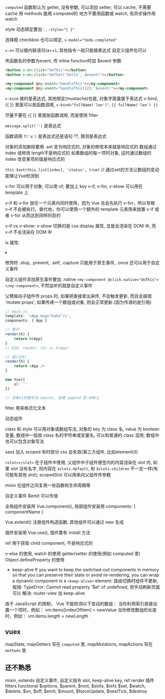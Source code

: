 

`computed` 函数默认为 getter, 没有参数, 可以添加 setter; 可以 cache, 不需要 cache 用 methods
能用 computed的 地方不要用函数或 watch, 有异步操作用 watch


style 动态绑定要加 : , `:style="{ }"`

选择框 checkbox 也可以绑定, `v-model="todo.completed"`

`v-on` 可以接内联语句(a++), 其他指令一般只能接表达式
自定义组件也可以

传函数名时参数为event, 传 inline function时加 $event 参数

```html
<button v-on:click="doThis"></button>
<button v-on:click="doThat('hello', $event)"></button>

<my-component @my-event="handleThis"></my-component>
<my-component @my-event="handleThis(123, $event)"></my-component>

```

`v-bind` 接的是表达式, 其他绑定(mustache)也是, 对象字面量属于表达式
 v-bind, {{ }} 里面可以放函数调用, `v-bind="fullName('leo')"`,  `{{ fullName('leo') }}`

尽量不要在 {{ }} 里面放函数调用, 而是使用 filter

<!-- `{{ formatDate(article.createdAt) }}` 出错! -->

`message.split('')` 是表达式

函数调用 `f('a')` 是表达式还是语句 ??, 猜测是表达式

对象的添加删除要用 .set 变为响应式的, 对象的修改本来就是响应式的
数组通过 index 或修改 length不是响应式的
如果数组的每一项时对象, 这时通过数组的 index 改变某项的值是响应式的

`this.$set(this.list[index], 'status', true)` // 通过set的方法让数组的变动能够让Vue检测到

v-for 可以用于对象; 可以用 of; 要加上 key
v-if, v-for, v-show 可以用在 template 上

v-if 和 v-for 放在一个元素内同时使用，因为 Vue 总会先执行 v-for，所以导致 v-if 不会被执行。替代地，你可以使用一个额外的 template 元素用来放置 v-if 或者 v-for 从而达到同样的目的

v-if vs v-show: v-show 切换的是 css display 属性, 总是会渲染在 DOM 中, 而 v-if 不会渲染在 DOM 中

is 属性: <li is="todo-item"></li>

修饰符 .stop, .prevent, .self, .capture 只能用于原生事件, .once 还可以用于自定义事件

自定义组件添加原生事件要加 .native `<my-component @click.native="doThis"></my-component>`,
不然监听的就是自定义事件

父模板向子组件传 props 时, 如果把直接拿出来传, 不会触发更新, 而且会报错 'mutate props', 如果传递一个数组或对象, 则会正常更新.(因为传递的是引用)

```js
// main.js
template: '<App msg="haha"/>',
components: { App }

// 等于
render(h) {
	return h(App)
}
// ES6: render: (h) => h(App)

// 或(JSX)
render(h) {
	return <App />
}

new Vue({
    el: ''
})

// 没有el时要手动 $mount, 或者 append 到 DOM上
```

filter 用来格式化文本

<component is=""><component> 动态组件

class 和 style 可以用对象或数组写法, 对象的 key 为 class 名, value 为 boolean 变量,
数组中一般放 class 名的字符串或变量名; 可以和普通的 class 混用; 数组中也可以包含对象写法

sass 加入 scoped 有时部分 css 会失效(第三方组件, 比如elementUI)

`<slot></slot>` 在子组件中使用, 父组件中子组件便签内的内容渲染在 slot 内, 如果 slot 没有名字, 则内容在 `$slots.default`, 和 `$slots.children` 不一定一样(有可能有其他 slot); scopedSlot 可以用来向父组件传参数

mixin 在组件之间复用一些函数和生命周期等

自定义事件 $emit 可以传值

全局组件安装用 Vue.component(), 局部组件安装用 components: { componentName }

Vue.extend() 注册组件构造函数, 其他组件可以通过 new 生成

插件安装用 Vue.use(), 插件要有 install 方法

ref 用于获取 child component, 不是响应式的

v-else 的使用, watch 的使用
getter/setter 的使用(例如 computed 里)
Object.defineProperty 的使用


- keep-alive
If you want to keep the switched-out components in memory so that you can preserve their state or avoid re-rendering, you can wrap a dynamic component in a `<keep-alive>` element:
路由切换时组件不更新,报错: TypeError: Cannot read property '$el' of undefined, 但手动刷新页面可以
解决: router-view 加 keep-alive

由于 JavaScript 的限制， Vue 不能检测以下变动的数组：
当你利用索引直接设置一个项时，例如： vm.items[indexOfItem] = newValue
当你修改数组的长度时，例如： vm.items.length = newLength

## vuex

mapState, mapGetters 写在 `computed` 里, mapMutations, mapActions 写在 `methods` 里


## 还不熟悉
mixin, extends
自定义事件, 自定义指令
slot, keep-alive
key, ref
render
插件
filters
functional
$options, $parent, $root, $slots, $refs
$set, $watch, $delete, $on, $off, $emit,
$mount, $forceUpdate, $nextTick, $destroy
